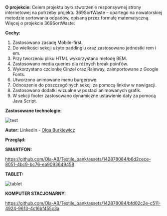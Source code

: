 **O projekcie:**
Celem projektu było stworzenie responsywnej strony internetowej na potrzeby projektu 369SortWaste – opartego na nowatorskiej metodzie sortowania odpadów, opisaną przez formułę matematyczną.
Więcej o projekcie 369SortWaste:
[](https://www.369sortwaste.pl/start)

**Cechy:**
1.	Zastosowano zasadę Mobile-first.
2.	Do wielkości sekcji użyto padding’u oraz zastosowano jednostki rem i em.
3.	Przy tworzeniu pliku HTML wykorzystano metodę BEM.
4.	Zastosowano media queries dla różnych break point’ów.
5.	Wykorzystano czcionkę Cinzel oraz Raleway, zaimportowane z Google Fonts.
6.	Utworzono animowane menu burgerowe.
7.	Odnoszenie do poszczególnych sekcji za pomocą linków w nawigacji.
8.	Zastosowano dodatki wizualne w postaci animowanych grafik.
9.	W sekcji footer zastosowano dynamiczne ustawienie daty za pomocą Java Script.

**Zastosowane technologie:** 

![test](https://github.com/Ola-AB/Photo_site/assets/142878084/3c433e16-3843-46ce-9100-25bf53865cc5)

**Autor:**
LinkedIn - [Olga Burkiewicz](https://www.linkedin.com/in/olga-burkiewicz-990058a4/)

**Przegląd:**

**SMARTFON:**

https://github.com/Ola-AB/Textile_bank/assets/142878084/b6d2cece-8051-4bc9-bc76-ea9093649458

**TABLET:**

![tablet](https://github.com/Ola-AB/Textile_bank/assets/142878084/4047286a-5aa9-4cd3-be22-574635b3ad64)

**KOMPUTER STACJONARNY:**

https://github.com/Ola-AB/Textile_bank/assets/142878084/bfd02c2e-c511-4924-9613-4c16bf455c3a
